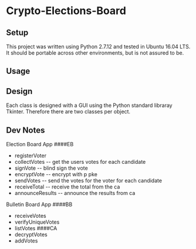 # Crypto-Elections-Board

## Setup
This project was written using Python 2.7.12 and tested in Ubuntu 16.04 LTS. It should be portable across other environments, but is not assured to be.

## Usage


## Design
Each class is designed with a GUI using the Python standard libraray Tkinter. Therefore there are two classes per object.

## Dev Notes
Election Board App
####EB 
- registerVoter
- collectVotes -- get the users votes for each candidate
- signVote -- blind sign the vote
- encryptVote -- encrypt with p pke
- sendVotes -- send the votes for the voter for each candidate
- receiveTotal -- receive the total from the ca
- announceResults -- announce the results from ca

Bulletin Board App
####BB
- receiveVotes
- verifyUniqueVotes
- listVotes
####CA
- decryptVotes
- addVotes
